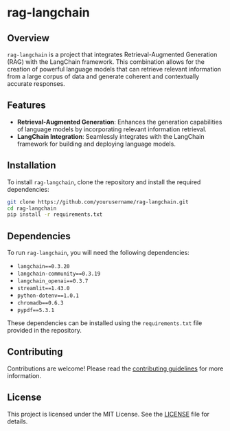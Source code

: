 # rag-langchain

## Overview

`rag-langchain` is a project that integrates Retrieval-Augmented Generation (RAG) with the LangChain framework. This combination allows for the creation of powerful language models that can retrieve relevant information from a large corpus of data and generate coherent and contextually accurate responses.

## Features

- **Retrieval-Augmented Generation**: Enhances the generation capabilities of language models by incorporating relevant information retrieval.
- **LangChain Integration**: Seamlessly integrates with the LangChain framework for building and deploying language models.

## Installation

To install `rag-langchain`, clone the repository and install the required dependencies:

```bash
git clone https://github.com/yourusername/rag-langchain.git
cd rag-langchain
pip install -r requirements.txt
```

## Dependencies
To run `rag-langchain`, you will need the following dependencies:

- `langchain==0.3.20`
- `langchain-community==0.3.19`
- `langchain_openai==0.3.7`
- `streamlit==1.43.0`
- `python-dotenv==1.0.1`
- `chromadb==0.6.3`
- `pypdf==5.3.1`

These dependencies can be installed using the `requirements.txt` file provided in the repository.

## Contributing

Contributions are welcome! Please read the [contributing guidelines](CONTRIBUTING.md) for more information.

## License

This project is licensed under the MIT License. See the [LICENSE](LICENSE) file for details.
